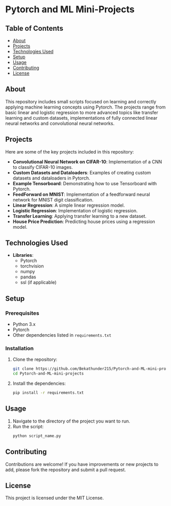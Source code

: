 # Pytorch and ML Mini-Projects

## Table of Contents
- [About](#about)
- [Projects](#projects)
- [Technologies Used](#technologies-used)
- [Setup](#setup)
- [Usage](#usage)
- [Contributing](#contributing)
- [License](#license)

## About
This repository includes small scripts focused on learning and correctly applying machine learning concepts using Pytorch. The projects range from basic linear and logistic regression to more advanced topics like transfer learning and custom datasets, implementations of fully connected linear neural networks and convolutional neural networks.

## Projects
Here are some of the key projects included in this repository:
- **Convolutional Neural Network on CIFAR-10**: Implementation of a CNN to classify CIFAR-10 images.
- **Custom Datasets and Dataloaders**: Examples of creating custom datasets and dataloaders in Pytorch.
- **Example Tensorboard**: Demonstrating how to use Tensorboard with Pytorch.
- **FeedForward on MNIST**: Implementation of a feedforward neural network for MNIST digit classification.
- **Linear Regression**: A simple linear regression model.
- **Logistic Regression**: Implementation of logistic regression.
- **Transfer Learning**: Applying transfer learning to a new dataset.
- **House Price Prediction**: Predicting house prices using a regression model.

## Technologies Used
- **Libraries**:
  - Pytorch
  - torchvision
  - numpy
  - pandas
  - ssl (if applicable)

## Setup
### Prerequisites
- Python 3.x
- Pytorch
- Other dependencies listed in `requirements.txt`

### Installation
1. Clone the repository:
    ```sh
    git clone https://github.com/Bekathunder215/Pytorch-and-ML-mini-projects.git
    cd Pytorch-and-ML-mini-projects
    ```
2. Install the dependencies:
    ```sh
    pip install -r requirements.txt
    ```

## Usage
1. Navigate to the directory of the project you want to run.
2. Run the script:
    ```sh
    python script_name.py
    ```

## Contributing
Contributions are welcome! If you have improvements or new projects to add, please fork the repository and submit a pull request.

## License
This project is licensed under the MIT License.


